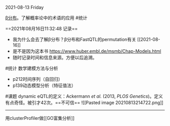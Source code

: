 2021-08-13 Friday


[β分布](https://zh.wikipedia.org/wiki/%CE%92%E5%88%86%E5%B8%83)。了解概率论中的术语的应用 #统计

==2021年08月16日11:32:48 记录==
- 我为什么会去了解β分布？β分布和FastQTL的permutation有关 [[2021-08-16]]
- 是不是因为这本书 https://www.huber.embl.de/msmb/Chap-Models.html
- 随时记录时间和信息来源。方便以后追溯。

#统计 
数学建模方法与分析
- p212时间序列（自回归）
- p139动态模型分析（特征值法）



#课题 
dynamic eQTL的定义：Ackermann _et al._ (2013, _PLOS Genetics_)。定义有点奇怪。被引才42次。==不可信==
![[Pasted image 20210813214722.png]]

---
用clusterProfiler做[[GO富集分析]]



